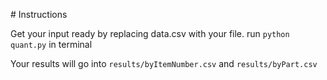 # Instructions

Get your input ready by replacing data.csv with your file.
run `python quant.py` in terminal

Your results will go into `results/byItemNumber.csv` and `results/byPart.csv`
